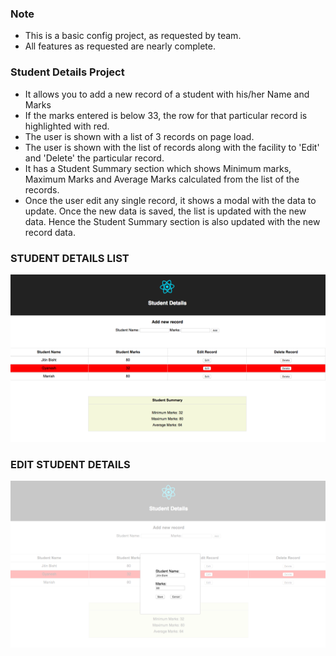 ### Note

- This is a basic config project, as requested by team.
- All features as requested are nearly complete.

### Student Details Project

- It allows you to add a new record of a student with his/her Name and Marks
- If the marks entered is below 33, the row for that particular record is highlighted with red.
- The user is shown with a list of 3 records on page load.
- The user is shown with the list of records along with the facility to 'Edit' and 'Delete' the particular record.
- It has a Student Summary section which shows Minimum marks, Maximum Marks and Average Marks calculated from the list of the records.
- Once the user edit any single record, it shows a modal with the data to update. Once the new data is saved, the list is updated with the new data. Hence the Student Summary section is also updated with the new record data.

### STUDENT DETAILS LIST

![Alt text](images/StudentList.png "Title")

### EDIT STUDENT DETAILS

![Alt text](images/EditStudent.png "Title")
